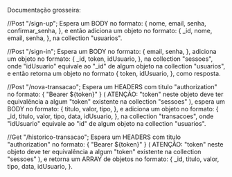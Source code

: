 Documentação grosseira:

//Post "/sign-up";
Espera um BODY no formato:
{
nome,
email,
senha,
confirmar_senha,
},
e então adiciona um objeto no formato:
{
\_id,
nome,
email,
senha,
},
na collection "usuarios".

//Post "/sign-in";
Espera um BODY no formato:
{
email,
senha,
},
adiciona um objeto no formato:
{
\_id,
token,
idUsuario,
},
na collection "sessoes", onde "idUsuario" equivale ao "\_id" de algum objeto na collection "usuarios",
e então retorna um objeto no formato
{
token,
idUsuario,
}, como resposta.

//Post "/nova-transacao";
Espera um HEADERS com titulo "authorization" no formato:
{
"Bearer ${token}"
}
(
ATENÇÃO:
"token" neste objeto deve ter equivalência a algum "token" existente na collection "sessoes"
),
espera um BODY no formato:
{
titulo,
valor,
tipo,
},
e adiciona um objeto no formato:
{
\_id,
titulo,
valor,
tipo,
data,
idUsuario,
},
na collection "transacoes", onde "idUsuario" equivale ao "id" de algum objeto na collection "usuarios".

//Get "/historico-transacao";
Espera um HEADERS com titulo "authorization" no formato:
{
"Bearer ${token}"
}
(
ATENÇÃO: "token" neste objeto deve ter equivalência a algum "token" existente na collection "sessoes"
),
e retorna um ARRAY de objetos no formato:
{
\_id,
titulo,
valor,
tipo,
data,
idUsuario,
}.
